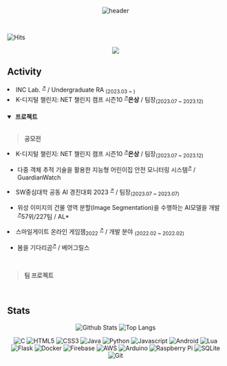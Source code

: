 <div align=center>
 
![header](https://capsule-render.vercel.app/api?type=waving&color=timeGradient&height=150&section=header&text=Ryou%20InJae&fontSize=50&animation=fadeOut&fontAlignY=30&)

<div align=left><br>
 
 ![Hits](https://hits.seeyoufarm.com/api/count/incr/badge.svg?url=https%3A%2F%2Fgithub.com%2Fsts07142&count_bg=%2379C83D&title_bg=%23555555&icon=github.svg&icon_color=%23E7E7E7&title=hits&edge_flat=false)
</div>

<a href="https://sts07142.github.io">
        <img src="https://img.shields.io/badge/GitBlog-000000?style=for-the-badge&logo=Github&logoColor=white"> 
</a>

</div>

## Activity
<li>INC Lab. <sup><a href="https://sites.google.com/gachon.ac.kr/inclab">↗</a></sup> / Undergraduate RA <sub>(2023.03 ~ )</sub></li>
<li>K-디지털 챌린지: NET 챌린지 캠프 시즌10 <sup><a href="https://koren.kr/kor/Alram/contyView.asp?s=17&page=1">↗</a></sup><b>은상</b> / 팀장<sub>(2023.07 ~ 2023.12)</sub></li>

<br>

<details open>

<summary>&nbsp;<b>프로젝트</b></summary>
<br />

> <b>공모전</b>

<li>K-디지털 챌린지: NET 챌린지 캠프 시즌10 <sup><a href="https://koren.kr/kor/Alram/contyView.asp?s=17&page=1">↗</a></sup><b>은상</b> / 팀장<sub>(2023.07 ~ 2023.12)</sub></li>
<ul>
  <li>다중 객체 추적 기술을 활용한 지능형 어린이집 안전 모니터링 시스템<sup><a href="https://github.com/sts07142/senior_project/wiki/GurdianWatch">↗</a></sup> / GuardianWatch </li>
</ul>

<li>SW중심대학 공동 AI 경진대회 2023 <sup><a href="https://dacon.io/competitions/official/236092/overview/description">↗</a></sup><b></b> / 팀장<sub>(2023.07 ~ 2023.07)</sub></li>
<ul>
  <li>위성 이미지의 건물 영역 분할(Image Segmentation)을 수행하는 AI모델을 개발<sup><a href="">↗</a></sup>57위/227팀 / AL* </li>
</ul>

<li>스마일게이트 온라인 게임잼<sub>2022</sub> <sup><a href="https://page.onstove.com/indieboostlab/global/view/8210526">↗</a></sup> / 개발 분야 <sub>(2022.02 ~ 2022.02)</sub></li>
<ul>
  <li>봄을 기다리곰<sup><a href="https://store.onstove.com/ko/games/829?_gl=1%2au3wiog%2a_ga%2aMTA4ODE4OTQ5LjE3MDIzNzI0NTY.%2a_ga_H211STCMYT%2aMTcwMjM3MjU3MC4xLjEuMTcwMjM3Mjc3Mi42MC4wLjA.%2a_ga_GELB69ZD7J%2aMTcwMjM3MjU3NC4xLjEuMTcwMjM3Mjc3Mi42MC4wLjA.">↗</a></sup> / 베어그릴스 </li>
</ul>
<br />

> <b>팀 프로젝트</b>

<!-- <li>ㅁ<sup><a href="">↗</a></sup> <sub>(2023.00 ~ 2023.00)</sub></li> -->

</details>
<br>

## Stats 
<div align=center>

  ![Github Stats](https://github-readme-stats.vercel.app/api?username=sts07142&count_private=true&theme=chartreuse-dark)
  ![Top Langs](https://github-readme-stats.vercel.app/api/top-langs/?username=sts07142&layout=donut&theme=chartreuse-dark)

  ![C](https://img.shields.io/badge/C-A8B9CC?style=for-the-badge&logo=C&logoColor=white)
  ![HTML5](https://img.shields.io/badge/HTML5-E34F26?style=for-the-badge&logo=HTML5&logoColor=white")
  ![CSS3](https://img.shields.io/badge/CSS3-1572B6?style=for-the-badge&logo=CSS3&logoColor=white")
  ![Java](https://img.shields.io/badge/java-%23ED8B00.svg?style=for-the-badge&logo=openjdk&logoColor=white)
  ![Python](https://img.shields.io/badge/python-%2314354C.svg?style=for-the-badge&logo=python&logoColor=white)
  ![Javascript](https://img.shields.io/badge/javascript-%23323330.svg?style=for-the-badge&logo=javascript&logoColor=%23F7DF1E)
  ![Android](https://img.shields.io/badge/Android-3DDC84?style=for-the-badge&logo=android&logoColor=white)
  ![Lua](https://img.shields.io/badge/Lua-000080?style=for-the-badge&logo=Lua&logoColor=white)
  ![Flask](https://img.shields.io/badge/flask-%23000.svg?style=for-the-badge&logo=flask&logoColor=white)
  ![Docker](https://img.shields.io/badge/docker-%230db7ed.svg?style=for-the-badge&logo=docker&logoColor=white) 
  ![Firebase](https://img.shields.io/badge/firebase-%23039BE5.svg?style=for-the-badge&logo=firebase)
  ![AWS](https://img.shields.io/badge/Amazon_AWS-FF9900?style=for-the-badge&logo=amazonaws&logoColor=white)
  ![Arduino](https://img.shields.io/badge/-Arduino-00979D?style=for-the-badge&logo=Arduino&logoColor=white)
  ![Raspberry Pi](https://img.shields.io/badge/-RaspberryPi-C51A4A?style=for-the-badge&logo=Raspberry-Pi)
  ![SQLite](https://img.shields.io/badge/sqlite-%2307405e.svg?style=for-the-badge&logo=sqlite&logoColor=white)
  ![Git](https://img.shields.io/badge/git-%23F05033.svg?style=for-the-badge&logo=git&logoColor=white)
</div>
